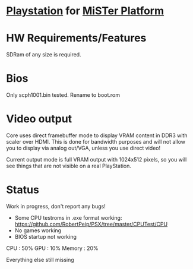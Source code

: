 # [Playstation](https://en.wikipedia.org/wiki/PlayStation_(console)) for [MiSTer Platform](https://github.com/MiSTer-devel/Main_MiSTer/wiki)


# HW Requirements/Features
SDRam of any size is required.

# Bios
Only scph1001.bin tested.
Rename to boot.rom

# Video output
Core uses direct framebuffer mode to display VRAM content in DDR3 with scaler over HDMI.
This is done for bandwidth purposes and will not allow you to display via analog out/VGA, unless you use direct video!

Current output mode is full VRAM output with 1024x512 pixels, 
so you will see things that are not visible on a real PlayStation.

# Status

Work in progress, don't report any bugs!

- Some CPU testroms in .exe format working: https://github.com/RobertPeip/PSX/tree/master/CPUTest/CPU
- No games working
- BIOS startup not working

CPU    : 50%
GPU    : 10%
Memory : 20%

Everything else still missing